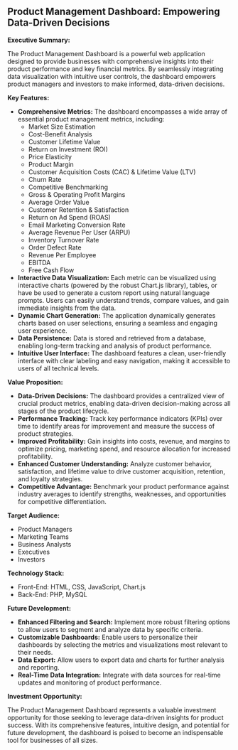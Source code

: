 ## Product Management Dashboard: Empowering Data-Driven Decisions

**Executive Summary:**

The Product Management Dashboard is a powerful web application designed to provide businesses with comprehensive insights into their product performance and key financial metrics. By seamlessly integrating data visualization with intuitive user controls, the dashboard empowers product managers and investors to make informed, data-driven decisions.

**Key Features:**

* **Comprehensive Metrics:** The dashboard encompasses a wide array of essential product management metrics, including:
    - Market Size Estimation
    - Cost-Benefit Analysis
    - Customer Lifetime Value
    - Return on Investment (ROI)
    - Price Elasticity
    - Product Margin
    - Customer Acquisition Costs (CAC) & Lifetime Value (LTV)
    - Churn Rate
    - Competitive Benchmarking
    - Gross & Operating Profit Margins
    - Average Order Value
    - Customer Retention & Satisfaction
    - Return on Ad Spend (ROAS)
    - Email Marketing Conversion Rate
    - Average Revenue Per User (ARPU)
    - Inventory Turnover Rate
    - Order Defect Rate
    - Revenue Per Employee
    - EBITDA
    - Free Cash Flow
* **Interactive Data Visualization:** Each metric can be visualized using interactive charts (powered by the robust Chart.js library), tables, or have be used to generate a custom report using natural language prompts. Users can easily understand trends, compare values, and gain immediate insights from the data.
* **Dynamic Chart Generation:** The application dynamically generates charts based on user selections, ensuring a seamless and engaging user experience. 
* **Data Persistence:** Data is stored and retrieved from a database, enabling long-term tracking and analysis of product performance.
* **Intuitive User Interface:** The dashboard features a clean, user-friendly interface with clear labeling and easy navigation, making it accessible to users of all technical levels.

**Value Proposition:**

* **Data-Driven Decisions:** The dashboard provides a centralized view of crucial product metrics, enabling data-driven decision-making across all stages of the product lifecycle.
* **Performance Tracking:**  Track key performance indicators (KPIs) over time to identify areas for improvement and measure the success of product strategies.
* **Improved Profitability:**  Gain insights into costs, revenue, and margins to optimize pricing, marketing spend, and resource allocation for increased profitability. 
* **Enhanced Customer Understanding:** Analyze customer behavior, satisfaction, and lifetime value to drive customer acquisition, retention, and loyalty strategies.
* **Competitive Advantage:** Benchmark your product performance against industry averages to identify strengths, weaknesses, and opportunities for competitive differentiation.

**Target Audience:**

* Product Managers
* Marketing Teams
* Business Analysts
* Executives
* Investors

**Technology Stack:**

* Front-End: HTML, CSS, JavaScript, Chart.js
* Back-End: PHP, MySQL

**Future Development:**

* **Enhanced Filtering and Search:** Implement more robust filtering options to allow users to segment and analyze data by specific criteria.
* **Customizable Dashboards:** Enable users to personalize their dashboards by selecting the metrics and visualizations most relevant to their needs.
* **Data Export:**  Allow users to export data and charts for further analysis and reporting.
* **Real-Time Data Integration:** Integrate with data sources for real-time updates and monitoring of product performance.

**Investment Opportunity:**

The Product Management Dashboard represents a valuable investment opportunity for those seeking to leverage data-driven insights for product success.  With its comprehensive features, intuitive design, and potential for future development, the dashboard is poised to become an indispensable tool for businesses of all sizes.